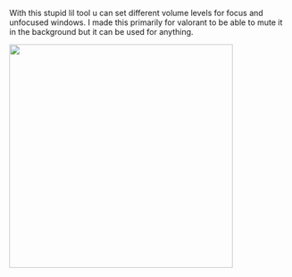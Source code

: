 With this stupid lil tool u can set different volume levels for focus and unfocused windows. I made this primarily for valorant to be able to mute it in the background but it can be used for anything.

<img src="https://github.com/user-attachments/assets/940f9806-4af9-4f7e-ae1a-e19d9322ee52" width="400"/>
